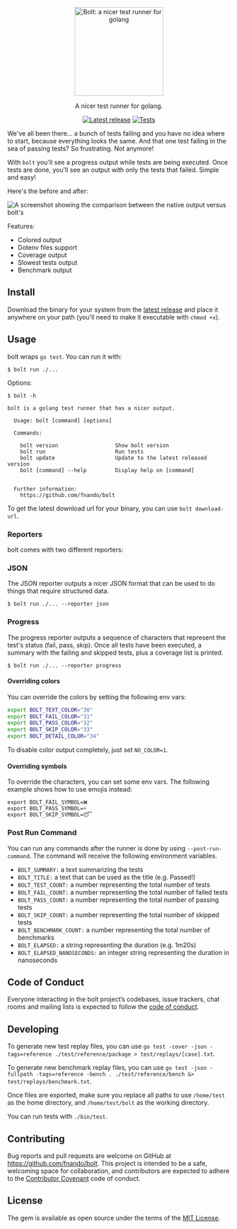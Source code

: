 <p align="center">
  <picture>
    <source width="200" media="(prefers-color-scheme: dark)" srcset="https://github.com/fnando/bolt/raw/main/bolt-dark.png"></source>
    <img width="200" src="https://github.com/fnando/bolt/raw/main/bolt-light.png" alt="Bolt: a nicer test runner for golang">
  </picture>
</p>

<p align="center">
  A nicer test runner for golang.
</p>

<p align="center">
  <a href="https://github.com/fnando/bolt/releases/latest"><img src="https://img.shields.io/github/v/release/fnando/bolt?label=version" alt="Latest release"></a> <a href="https://github.com/fnando/bolt/actions/workflows/tests.yml"><img src="https://github.com/fnando/bolt/actions/workflows/tests.yml/badge.svg" alt="Tests"></a>
</p>

We've all been there... a bunch of tests failing and you have no idea where to
start, because everything looks the same. And that one test failing in the sea
of passing tests? So frustrating. Not anymore!

With `bolt` you'll see a progress output while tests are being executed. Once
tests are done, you'll see an output with only the tests that failed. Simple and
easy!

Here's the before and after:

<picture>
  <source media="(prefers-color-scheme: dark)" srcset="https://github.com/fnando/bolt/raw/main/bolt-screenshot-dark.png"></source>
  <img src="https://github.com/fnando/bolt/raw/main/bolt-screenshot-light.png" alt="A screenshot showing the comparison between the native output versus bolt's">
</picture>

Features:

- Colored output
- Dotenv files support
- Coverage output
- Slowest tests output
- Benchmark output

## Install

Download the binary for your system from the
[latest release](https://github.com/fnando/bolt/releases/latest) and place it
anywhere on your path (you'll need to make it executable with `chmod +x`).

## Usage

bolt wraps `go test`. You can run it with:

```shell
$ bolt run ./...
```

Options:

```shell
$ bolt -h

bolt is a golang test runner that has a nicer output.

  Usage: bolt [command] [options]

  Commands:

    bolt version                  Show bolt version
    bolt run                      Run tests
    bolt update                   Update to the latest released version
    bolt [command] --help         Display help on [command]


  Further information:
    https://github.com/fnando/bolt
```

To get the latest download url for your binary, you can use `bolt download-url`.

### Reporters

bolt comes with two different reporters:

### JSON

The JSON reporter outputs a nicer JSON format that can be used to do things that
require structured data.

```shell
$ bolt run ./... --reporter json
```

### Progress

The progress reporter outputs a sequence of characters that represent the test's
status (fail, pass, skip). Once all tests have been executed, a summary with the
failing and skipped tests, plus a coverage list is printed.

```shell
$ bolt run ./... --reporter progress
```

#### Overriding colors

You can override the colors by setting the following env vars:

```bash
export BOLT_TEXT_COLOR="30"
export BOLT_FAIL_COLOR="31"
export BOLT_PASS_COLOR="32"
export BOLT_SKIP_COLOR="33"
export BOLT_DETAIL_COLOR="34"
```

To disable color output completely, just set `NO_COLOR=1`.

#### Overriding symbols

To override the characters, you can set some env vars. The following example
shows how to use emojis instead:

```shell
export BOLT_FAIL_SYMBOL=❌
export BOLT_PASS_SYMBOL=⚡️
export BOLT_SKIP_SYMBOL=😴
```

### Post Run Command

You can run any commands after the runner is done by using `--post-run-command`.
The command will receive the following environment variables.

- `BOLT_SUMMARY:` a text summarizing the tests
- `BOLT_TITLE:` a text that can be used as the title (e.g. Passed!)
- `BOLT_TEST_COUNT:` a number representing the total number of tests
- `BOLT_FAIL_COUNT:` a number representing the total number of failed tests
- `BOLT_PASS_COUNT:` a number representing the total number of passing tests
- `BOLT_SKIP_COUNT:` a number representing the total number of skipped tests
- `BOLT_BENCHMARK_COUNT:` a number representing the total number of benchmarks
- `BOLT_ELAPSED:` a string representing the duration (e.g. 1m20s)
- `BOLT_ELAPSED_NANOSECONDS:` an integer string representing the duration in
  nanoseconds

## Code of Conduct

Everyone interacting in the bolt project’s codebases, issue trackers, chat rooms
and mailing lists is expected to follow the
[code of conduct](https://github.com/fnando/bolt/blob/main/CODE_OF_CONDUCT.md).

## Developing

To generate new test replay files, you can use
`go test -cover -json -tags=reference ./test/reference/package > test/replays/[case].txt`.

To generate new benchmark replay files, you can use
`go test -json -fullpath -tags=reference -bench . ./test/reference/bench &> test/replays/benchmark.txt`.

Once files are exported, make sure you replace all paths to use `/home/test` as
the home directory, and `/home/test/bolt` as the working directory.

You can run tests with `./bin/test`.

## Contributing

Bug reports and pull requests are welcome on GitHub at
https://github.com/fnando/bolt. This project is intended to be a safe, welcoming
space for collaboration, and contributors are expected to adhere to the
[Contributor Covenant](http://contributor-covenant.org) code of conduct.

## License

The gem is available as open source under the terms of the
[MIT License](https://opensource.org/licenses/MIT).
